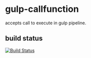 # gulp-callfunction
accepts call to execute in gulp pipeline.

## build status
[![Build Status](https://travis-ci.org/pushrocks/gulp-callfunction.svg?branch=v0.0.2)](https://travis-ci.org/pushrocks/gulp-callfunction)
